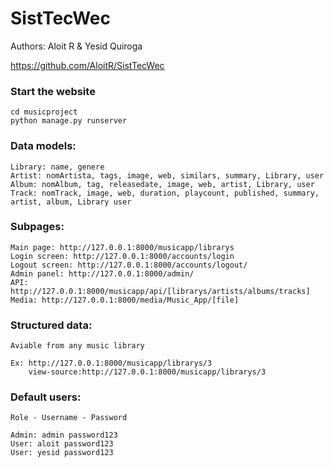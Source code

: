 # SistTecWec

Authors: Aloit R & Yesid Quiroga

https://github.com/AloitR/SistTecWec

### Start the website
```
cd musicproject
python manage.py runserver
```
### Data models:
```
Library: name, genere
Artist: nomArtista, tags, image, web, similars, summary, Library, user
Album: nomAlbum, tag, releasedate, image, web, artist, Library, user
Track: nomTrack, image, web, duration, playcount, published, summary, artist, album, Library user
```
### Subpages:
```
Main page: http://127.0.0.1:8000/musicapp/librarys
Login screen: http://127.0.0.1:8000/accounts/login
Logout screen: http://127.0.0.1:8000/accounts/logout/
Admin panel: http://127.0.0.1:8000/admin/
API: http://127.0.0.1:8000/musicapp/api/[librarys/artists/albums/tracks]
Media: http://127.0.0.1:8000/media/Music_App/[file]
```
### Structured data:
```
Aviable from any music library

Ex: http://127.0.0.1:8000/musicapp/librarys/3
    view-source:http://127.0.0.1:8000/musicapp/librarys/3
``` 
### Default users:
```
Role - Username - Password

Admin: admin password123
User: aloit password123
User: yesid password123
```
